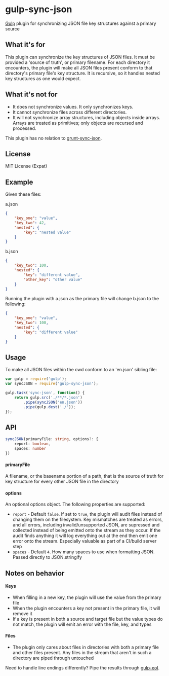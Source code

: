 # gulp-sync-json
[Gulp](http://gulpjs.com/) plugin for synchronizing JSON file key structures
against a primary source

## What it's for
This plugin can synchronize the key structures of JSON files. It must be
provided a 'source of truth', or primary filename. For each directory it
encounters, the plugin will make all JSON files present conform to that
directory's primary file's key structure. It is recursive, so it handles
nested key structures as one would expect.

## What it's not for
* It does not synchronize values. It only synchronizes keys.
* It cannot synchronize files across different directories.
* It will not synchronize array structures, including objects inside arrays.
Arrays are treated as primitives; only objects are recursed and processed.

This plugin has no relation to
[grunt-sync-json](https://www.npmjs.com/package/grunt-sync-json).

## License
MIT License (Expat)

## Example
Given these files:

a.json

```json
{
    "key_one": "value",
    "key_two": 42,
    "nested": {
        "key": "nested value"
    }
}
```

b.json

```json
{
    "key_two": 100,
    "nested": {
        "key": "different value",
        "other_key": "other value"
    }
}
```

Running the plugin with a.json as the primary file will change b.json to the
following:

```json
{
    "key_one": "value",
    "key_two": 100,
    "nested": {
        "key": "different value"
    }
} 
```

## Usage
To make all JSON files within the cwd conform to an 'en.json' sibling file:

```javascript
var gulp = require('gulp');
var syncJSON = require('gulp-sync-json');

gulp.task('sync-json', function() {
    return gulp.src('./**/*.json')
        .pipe(syncJSON('en.json'))
        .pipe(gulp.dest('./'));
});
```

## API

```typescript
syncJSON(primaryFile: string, options?: {
    report: boolean,
    spaces: number
})
```

#### primaryFile
A filename, or the basename portion of a path, that is the source of truth for
key structure for every other JSON file in the directory

#### options
An optional options object. The following properties are supported:

* `report` - Default `false`. If set to `true`, the plugin will audit
files instead of changing them on the filesystem. Key mismatches are
treated as errors, and all errors, including invalid/unsupported JSON,
are supressed and collected instead of being emitted onto the stream
as they occur. If the audit finds anything it will log everything out
at the end then emit one error onto the stream. Especially valuable
as part of a CI/build server step
* `spaces` - Default `4`. How many spaces to use when formatting JSON.
Passed directly to JSON.stringify

## Notes on behavior

#### Keys
* When filling in a new key, the plugin will use the value from the primary file
* When the plugin encounters a key not present in the primary file, it will
remove it
* If a key is present in both a source and target file but the value types do
not match, the plugin will emit an error with the file, key, and types

#### Files
* The plugin only cares about files in directories with both a primary file and
other files present. Any files in the stream that aren't in such a directory
are piped through untouched

Need to handle line endings differently? Pipe the results through 
[gulp-eol](https://www.npmjs.com/package/gulp-eol).
